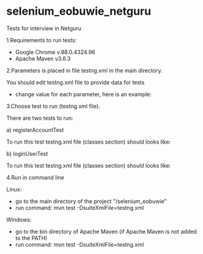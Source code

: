 # selenium_eobuwie_netguru
Tests for interview in Netguru

1.Requirements to run tests:
- Google Chrome v.88.0.4324.96
- Apache Maven v3.6.3

2.Parameters is placed in file testng.xml in the main directory.

You should edit testng.xml file to provide data for tests
- change value for each parameter, here is an example:

<!-- HERE ADD PARAMETERS TO TESTS -->
<parameter name="name" value="Adam"/>
<parameter name="lastname" value="Kowalski"/>
<parameter name="email" value="testowyy@wp.pl"/>
<parameter name="password" value="admin123"/>
<!-- END -->

3.Choose test to run (testng.xml file). 

There are two tests to run:

a) registerAccountTest

To run this test testng.xml file (classes section) should looks like:
<classes>
    <!-- Registration account test -->
    <class name="tests.RegisterAccountTest"/>
    <!-- Login user test - uncomment below line to run test -->
    <!-- <class name="tests.LoginUserTest"/> -->
</classes>

b) loginUserTest

To run this test testng.xml file (classes section) should looks like:
<classes>
    <!-- Registration account test -->
    <!-- <class name="tests.RegisterAccountTest"/> -->
    <!-- Login user test - uncomment below line to run test -->
    <class name="tests.LoginUserTest"/>
</classes>

4.Run in command line

Linux:
- go to the main directory of the project "/selenium_eobuwie"
- run command: mvn test -DsuiteXmlFile=testng.xml

Windows:
- go to the bin directory of Apache Maven (if Apache Maven is not added to the PATH)
- run command: mvn test -DsuiteXmlFile=testng.xml
